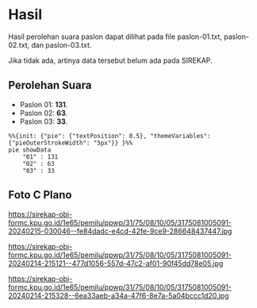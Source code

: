 # Hasil

Hasil perolehan suara paslon dapat dilihat pada file paslon-01.txt, paslon-02.txt, dan paslon-03.txt.

Jika tidak ada, artinya data tersebut belum ada pada SIREKAP.

## Perolehan Suara

 * Paslon 01: **131**.
 * Paslon 02: **63**.
 * Paslon 03: **33**.

```mermaid
%%{init: {"pie": {"textPosition": 0.5}, "themeVariables": {"pieOuterStrokeWidth": "5px"}} }%%
pie showData
    "01" : 131
    "02" : 63
    "03" : 33
```
## Foto C Plano

https://sirekap-obj-formc.kpu.go.id/1e65/pemilu/ppwp/31/75/08/10/05/3175081005091-20240215-030046--fe84dadc-e4cd-42fe-9ce9-286648437447.jpg

https://sirekap-obj-formc.kpu.go.id/1e65/pemilu/ppwp/31/75/08/10/05/3175081005091-20240214-215121--477d1056-557d-47c2-af01-90f45dd78e05.jpg

https://sirekap-obj-formc.kpu.go.id/1e65/pemilu/ppwp/31/75/08/10/05/3175081005091-20240214-215328--6ea33aeb-a34a-47f6-8e7a-5a04bccc1d20.jpg
